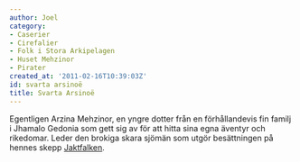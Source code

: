 ```yaml
---
author: Joel
category:
- Caserier
- Cirefalier
- Folk i Stora Arkipelagen
- Huset Mehzinor
- Pirater
created_at: '2011-02-16T10:39:03Z'
id: svarta arsinoë
title: Svarta Arsinoë
---
```

Egentligen Arzina Mehzinor, en yngre dotter från en förhållandevis fin familj i Jhamalo Gedonia som gett sig av för att hitta sina egna äventyr och rikedomar. Leder den brokiga skara sjömän som utgör besättningen på hennes skepp [Jaktfalken].

  [Jaktfalken]: Jaktfalken